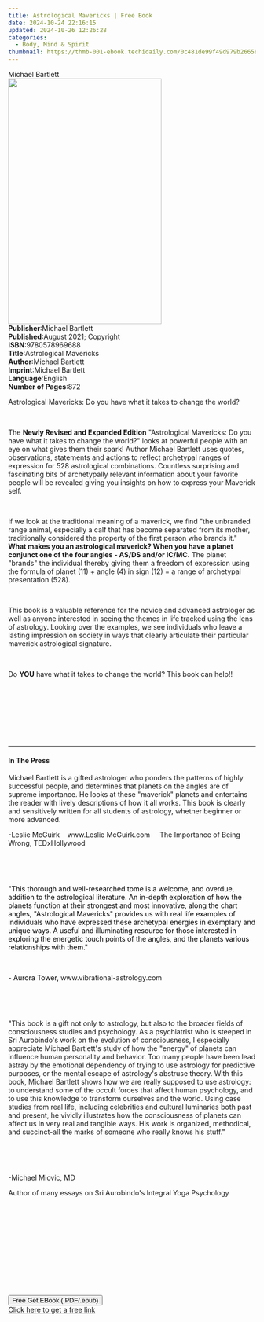 ```yaml
---
title: Astrological Mavericks | Free Book
date: 2024-10-24 22:16:15
updated: 2024-10-26 12:26:28
categories:
  - Body, Mind & Spirit
thumbnail: https://thmb-001-ebook.techidaily.com/0c481de99f49d979b266581a461e50b771cf4a4eefaf28f8aa9659097d71da09.jpg
---
```

<main id="book-container">
  <div class="flex flex-col">
    <div class="book-brief flex-1 py-6 px-4 sm:p-6 md:py-10 md:px-8">
      <!-- brief-->
      <div class="book-brief-main">Michael Bartlett</div>
    </div>
    <div
      class="book-meta-info flex-1 grid gap-4 col-start-1 col-end-3 row-start-1 sm:mb-6 sm:grid-cols-4 lg:gap-6 lg:col-start-2 lg:row-end-6 lg:row-span-6 lg:mb-0"
    >
      <div
        class="book-meta-info-left place-content-center mt-4 p-4 text-sm leading-6 col-start-2 col-span-2 dark:text-slate-400"
      >
        <img
          class="w-full h-500 object-cover rounded-lg sm:h-255 sm:col-span-2 lg:col-span-full"
          src="https://img-001-ebook.techidaily.com/c1b6adf5c0c2cd22bcc2a15255e6b0c5e6af369e61644bec82a8fccd354a2191.jpg"
          alt=""
          width="312"
          height="500"
        />
      </div>
      <div
        class="book-meta-info-right mt-2 col-start-1 row-start-2 col-span-3 self-center"
      >
        <!-- meta data  -->
        <div class="flex flex-col px-4 md:px-8">
          <div class="flex-1">
            <strong>Publisher</strong>:<span class="px-2"
              >Michael Bartlett</span
            >
          </div>
          <div class="flex-1">
            <strong>Published</strong>:<span class="px-2"
              >August 2021; Copyright</span
            >
          </div>
          <div class="flex-1">
            <strong>ISBN</strong>:<span class="px-2">9780578969688</span>
          </div>
          <div class="flex-1">
            <strong>Title</strong>:<span class="px-2"
              >Astrological Mavericks</span
            >
          </div>
          <div class="flex-1">
            <strong>Author</strong>:<span class="px-2">Michael Bartlett</span>
          </div>
          <div class="flex-1">
            <strong>Imprint</strong>:<span class="px-2">Michael Bartlett</span>
          </div>
          <div class="flex-1">
            <strong>Language</strong>:<span class="px-2">English</span>
          </div>
          <div class="flex-1">
            <strong>Number of Pages</strong>:<span class="px-2">872</span>
          </div>
        </div>
      </div>
    </div>
    <div class="book-description flex-1 py-6 px-4 sm:p-6 md:py-10 md:px-8">
      <div class="book-description-main">
        <div accordion-content="" id="description">
          <p>
            Astrological Mavericks: Do you have what it takes to change the
            world?
          </p>
          <p><br /></p>
          <p>
            The
            <strong>Newly Revised and Expanded Edition</strong> "Astrological
            Mavericks: Do you have what it takes to change the world?" looks at
            powerful people with an eye on what gives them their spark! Author
            Michael Bartlett uses quotes, observations, statements and actions
            to reflect archetypal ranges of expression for 528 astrological
            combinations. Countless surprising and fascinating bits of
            archetypally relevant information about your favorite people will be
            revealed giving you insights on how to express your Maverick self.
          </p>
          <p><br /></p>
          <p>
            If we look at the traditional meaning of a maverick, we find "the
            unbranded range animal, especially a calf that has become separated
            from its mother, traditionally considered the property of the first
            person who brands it."
            <strong
              >What makes you an astrological maverick? When you have a planet
              conjunct one of the four angles - AS/DS and/or IC/MC.</strong
            >&nbsp;The planet "brands" the individual thereby giving them a
            freedom of expression using the formula of planet (11) + angle (4)
            in sign (12) = a range of archetypal presentation (528).
          </p>
          <p><br /></p>
          <p>
            This book is a valuable reference for the novice and advanced
            astrologer as well as anyone interested in seeing the themes in life
            tracked using the lens of astrology. Looking over the examples, we
            see individuals who leave a lasting impression on society in ways
            that clearly articulate their particular maverick astrological
            signature.
          </p>
          <p><br /></p>
          <p>
            Do <strong>YOU</strong> have what it takes to change the world? This
            book can help!!
          </p>
          <p><br /></p>
          <p><br /></p>
          <p><br /></p>
          <p><br /></p>
        </div>
        <div class="accordion-fader"></div>
      </div>
    </div>
    <div class="book-excerpts flex-1 py-6 px-4 sm:p-6 md:py-10 md:px-8">
      <!-- excerpts-->
      <div class="book-excerpts-main">
        <hr />
        <h4 class="placeholder placeholder-heading">
          <span>In The Press</span>
        </h4>
        <p></p>
        <p>
          Michael Bartlett is a gifted astrologer who ponders the patterns of
          highly successful people, and determines that planets on the angles
          are of supreme importance.&nbsp;He looks at these "maverick" planets
          and entertains the reader with lively descriptions of how it all
          works.&nbsp;This book is clearly and sensitively written for all
          students of astrology, whether beginner or more advanced.&nbsp;
        </p>
        <p>
          -Leslie McGuirk &nbsp;&nbsp;&nbsp;www.Leslie McGuirk.com
          &nbsp;&nbsp;&nbsp;&nbsp;The Importance of Being Wrong, TEDxHollywood
        </p>
        <p>&nbsp;</p>
        <p>&nbsp;</p>
        <p>
          <span style="color: rgba(0, 0, 0, 1)"
            >"This thorough and well-researched tome is a welcome, and overdue,
            addition to the astrological literature. An in-depth exploration of
            how the planets function at their strongest and most innovative,
            along the chart angles, "Astrological Mavericks" provides us with
            real life examples of individuals who have expressed these
            archetypal energies in exemplary and unique ways. A useful and
            illuminating resource for those interested in exploring the
            energetic touch points of the angles, and the planets various
            relationships with them."&nbsp;</span
          >
        </p>
        <p><span style="color: rgba(0, 0, 0, 1)">&nbsp;</span></p>
        <p>
          <span style="color: rgba(0, 0, 0, 1)">- Aurora Tower,&nbsp;</span
          >www.vibrational-astrology.com
        </p>
        <p>&nbsp;</p>
        <p>&nbsp;</p>
        <p>
          <span style="color: rgba(0, 0, 0, 1)">"</span>This book is a gift not
          only to astrology, but also to the broader fields of consciousness
          studies and psychology.&nbsp;As a psychiatrist who is steeped in Sri
          Aurobindo's work on the evolution of consciousness, I especially
          appreciate Michael Bartlett's study of how the "energy" of planets can
          influence human personality and behavior.&nbsp;Too many people have
          been lead astray by the emotional dependency of trying to use
          astrology for predictive purposes, or the mental escape of astrology's
          abstruse theory.&nbsp;With this book, Michael Bartlett shows how we
          are really supposed to use astrology: to understand some of the occult
          forces that affect human psychology, and to use this knowledge to
          transform ourselves and the world.&nbsp;Using case studies from real
          life, including celebrities and cultural luminaries both past and
          present, he vividly illustrates how the consciousness of planets can
          affect us in very real and tangible ways.&nbsp;His work is organized,
          methodical, and succinct-all the marks of someone who really knows his
          stuff.<span style="color: rgba(0, 0, 0, 1)">"</span>&nbsp;
        </p>
        <p>&nbsp;</p>
        <p>&nbsp;</p>
        <p>-Michael Miovic, MD</p>
        <p>Author of many essays on Sri Aurobindo's Integral Yoga Psychology</p>
        <p>&nbsp;</p>
        <p><span style="color: rgba(0, 0, 0, 1)">&nbsp;</span></p>
        <p><br /></p>
        <p>&nbsp;</p>
        <p>&nbsp;</p>
        <p><span style="color: rgba(0, 0, 0, 1)">&nbsp;</span></p>
        <p></p>
      </div>
    </div>
    <div
      class="book-about-author flex-1 py-6 px-4 sm:p-6 md:py-10 md:px-8"
    ></div>
    <div class="book-free-get flex-1 py-6 px-4 sm:p-6 md:py-10 md:px-8">
      <button
        id="btn-free-get"
        class="bg-blue-500 hover:bg-blue-700 text-white font-bold py-2 px-4 rounded"
      >
        Free Get EBook (.PDF/.epub)
      </button>
      <div id="countdown-display" class="px-2 text-lg mt-2"></div>
      <a
        id="free-link"
        class="hidden bg-blue-500 hover:bg-blue-700 text-white font-bold py-2 px-4 rounded"
        href="https://www.ebooks.com/en-us/book/210355669/astrological-mavericks/michael-bartlett/"
        target="_blank"
        >Click here to get a free link</a
      >
    </div>
    <script>
      let countdownTime = 0;
      let countdownInterval = null;
      document
        .getElementById('btn-free-get')
        .addEventListener('click', startCountdown);
      function startCountdown() {
        countdownTime = new Date().getTime() + 60000 * 3;
        countdownInterval = setInterval(updateCountdown, 1000);
        document.getElementById('btn-free-get').disabled = true;
        document
          .getElementById('btn-free-get')
          .classList.add('bg-gray-500', 'cursor-not-allowed');
      }
      function updateCountdown() {
        let currentTime = new Date().getTime();
        let timeLeft = countdownTime - currentTime;
        let secondsLeft = Math.floor(timeLeft / 1000);
        document.getElementById('countdown-display').innerHTML =
          `Remaining time: ${secondsLeft} seconds.`;
        if (secondsLeft <= 0) {
          clearInterval(countdownInterval);
          document.getElementById('btn-free-get').classList.add('hidden');
          document.getElementById('free-link').classList.remove('hidden');
          document.getElementById('countdown-display').innerHTML = '';
        }
      }
    </script>
  </div>
</main>
